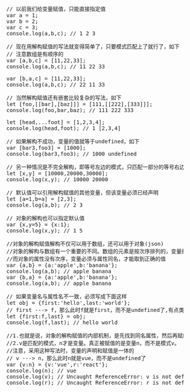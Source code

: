 <pre>
    // 以前我们给变量赋值，只能直接指定值
    var a = 1;
    var b = 2;
    var c = 3;
    console.log(a,b,c); // 1 2 3

    // 现在用解构赋值的写法就变得简单了，只要模式匹配上了就行了，如下
    // 注意数组是有顺序的
    var [a,b,c] = [11,22,33];
    console.log(a,b,c); // 11 22 33

    var [b,a,c] = [11,22,33];
    console.log(a,b,c); // 22 11 33

    // 当然解构赋值还有嵌套比较复杂的写法，如下
    let [foo,[[bar],[baz]]] = [111,[[222],[333]]];
    console.log(foo,bar,baz); // 111 222 333

    let [head,...foot] = [1,2,3,4];
    console.log(head,foot); // 1 [2,3,4]

    // 如果解构不成功，变量的值就等于undefined，如下
    var [bar3,foo3] = [1000];
    console.log(bar3,foo3); // 1000 undefined

    // 另一种情况是不完全解构，即等号左边的模式，只匹配一部分的等号右边的数组。这种情况下，解构依然可以成功
    let [x,y] = [10000,20000,30000];
    console.log(x,y); // 10000 20000

    // 默认值可以引用解构赋值的其他变量，但该变量必须已经声明
    let [a=1,b=a] = [2,3];
    console.log(a,b); // 2 3

    // 对象的解构也可以指定默认值
    var {x,y=5} = {x:1};
    console.log(x,y); // 1 5

    //对象的解构赋值解构不仅可以用于数组，还可以用于对象(json)
    //对象的解构与数组有一个重要的不同。数组的元素是按次序排列的，变量的取值由它的位置决定；
    //而对象的属性没有次序，变量必须与属性同名，才能取到正确的值
    var {a,b} = {a:'apple',b:'banana'};
    console.log(a,b); // apple banana
    var {b,a} = {a:'apple',b:'banana'};
    console.log(a,b); // apple banana

    // 如果变量名与属性名不一致，必须写成下面这样
    let obj = {first:'hello',last:'world'};
    // first ---> f，那么此时f就是first，而不是undefined了,有点类似别名的概念
    let {first:f,last} = obj;
    console.log(f,last); // hello world

    //1.也就是说，对象的解构赋值的内部机制，是先找到同名属性，然后再赋给对应的变量。 真正被赋值的是后者，而不是前者
    //2.v是匹配的模式，n才是变量。真正被赋值的是变量n，而不是模式v。  
    //注意，采用这种写法时，变量的声明和赋值是一体的
    // v ---> n，那么此时n就是vue，而不是undefined了
    var {v:n} = {v:'vue',r:'react'};
    console.log(n); // vue
    console.log(v); // Uncaught ReferenceError: v is not defined
    console.log(r); // Uncaught ReferenceError: r is not defined
</pre>
